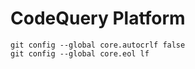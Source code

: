 # CodeQuery Platform

```shell
git config --global core.autocrlf false
git config --global core.eol lf
```

